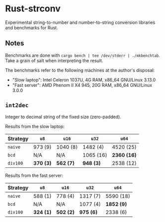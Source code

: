 # Rust-strconv

Experimental string-to-number and number-to-string conversion libraries and benchmarks for Rust.

## Notes

Benchmarks are done with `cargo bench | tee /dev/stderr | ./mkbenchtab`.
Take a grain of salt when interpreting the result.

The benchmarks refer to the following machines at the author's disposal:

* "Slow laptop": Intel Celeron 1037U, 4G RAM, x86\_64 GNU/Linux 3.13.0
* "Fast server": AMD Phenom II X4 945, 20G RAM, x86\_64 GNU/Linux 3.0.0

## `int2dec`

Integer to decimal string of the fixed size (zero-padded).

Results from the slow laptop:

Strategy | `u8` | `u16` | `u32` | `u64`
---------|------|-------|-------|------
`naive` | 973 (9) | 1040 (8) | 1482 (4) | 4520 (25)
`bcd` | N/A | N/A | 1065 (16) | **2360 (16)**
`div100` | **370 (3)** | **562 (7)** | **948 (3)** | 2538 (12)

Results from the fast server:

Strategy | `u8` | `u16` | `u32` | `u64`
---------|------|-------|-------|------
`naive` | 588 (1) | 778 (4) | 1317 (7) | 5590 (18)
`bcd` | N/A | N/A | 1077 (4) | **1852 (9)**
`div100` | **324 (1)** | **502 (2)** | **975 (6)** | 2338 (6)

